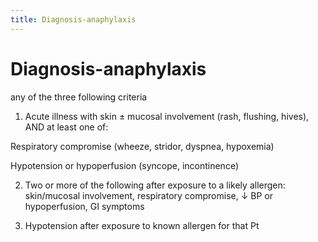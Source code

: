 ```yaml
---
title: Diagnosis-anaphylaxis
---
```

# Diagnosis-anaphylaxis
any of the three following criteria

1) Acute illness with skin ± mucosal involvement (rash, flushing, hives), AND at least one of:

Respiratory compromise (wheeze, stridor, dyspnea, hypoxemia)

Hypotension or hypoperfusion (syncope, incontinence)

2) Two or more of the following after exposure to a likely allergen: skin/mucosal involvement, respiratory compromise, ↓ BP or hypoperfusion, GI symptoms

3) Hypotension after exposure to known allergen for that Pt
